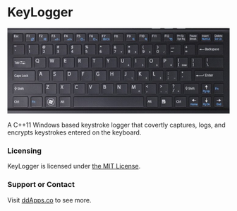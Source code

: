# KeyLogger
![](/art/keyboard.png?raw=true)

A C++11 Windows based keystroke logger that covertly captures, logs, and encrypts keystrokes entered on the keyboard.

### Licensing
KeyLogger is licensed under [the MIT License](https://github.com/duliodenis/keylogger/blob/master/LICENSE).  

### Support or Contact
Visit [ddApps.co](http://ddapps.co) to see more.
